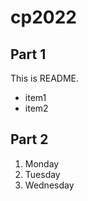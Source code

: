 # cp2022

## Part 1
This is
README.
- item1
- item2

## Part 2
<!-- Markdownの箇条書きでは、1.としておくと後から追加・削除するときに数字を変更しなくて済む。 -->
1. Monday
1. Tuesday
1. Wednesday
